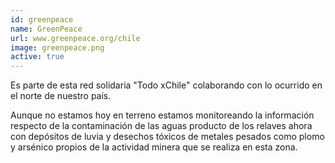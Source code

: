 ```yaml
---
id: greenpeace
name: GreenPeace
url: www.greenpeace.org/chile
image: greenpeace.png
active: true
---
```

Es parte de esta red solidaria "Todo xChile" colaborando con lo ocurrido en  el norte de nuestro país.

Aunque no estamos hoy en terreno estamos monitoreando la información respecto de la contaminación de las aguas producto de los relaves ahora con depósitos de luvia y desechos tóxicos de  metales pesados como plomo y arsénico propios de la actividad minera que se realiza en esta zona.